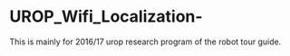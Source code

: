 # UROP_Wifi_Localization-
This is mainly for 2016/17 urop research program of the robot tour guide. 
